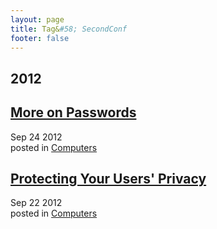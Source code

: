 ```yaml
---
layout: page
title: Tag&#58; SecondConf
footer: false
---
```


<div id="blog-archives" class="category">
<h2>2012</h2>

<article>
<h1><a href="/2012/09/24/more-on-passwords/index.html">More on Passwords</a></h1>
<time datetime="2012-09-24T00:00:00-06:00" pubdate><span class='month'>Sep</span> <span class='day'>24</span> <span class='year'>2012</span></time>
<footer>
<span class="categories">posted in 
<a href='/categories/computers/'>Computers</a></span>
</footer>
</article>

<article>
<h1><a href="/2012/09/22/protecting-your-users-privacy/index.html">Protecting Your Users' Privacy</a></h1>
<time datetime="2012-09-22T00:00:00-06:00" pubdate><span class='month'>Sep</span> <span class='day'>22</span> <span class='year'>2012</span></time>
<footer>
<span class="categories">posted in 
<a href='/categories/computers/'>Computers</a></span>
</footer>
</article>
</div>
